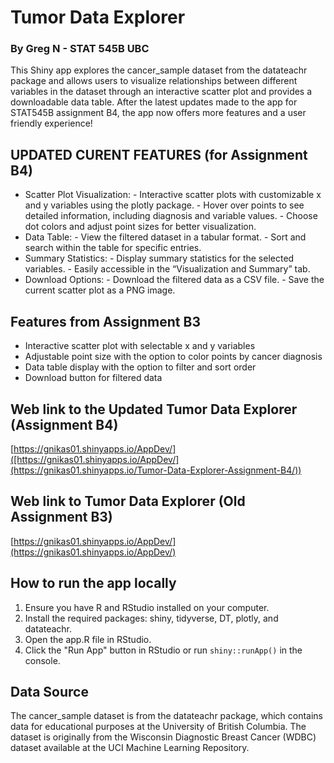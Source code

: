 # Tumor Data Explorer
### By Greg N - STAT 545B UBC
This Shiny app explores the cancer_sample dataset from the datateachr package and allows users to visualize relationships between different variables in the dataset through an interactive scatter plot and provides a downloadable data table. After the latest updates made to the app for STAT545B assignment B4, the app now offers more features and a user friendly experience!

## UPDATED CURENT FEATURES (for Assignment B4)
- Scatter Plot Visualization:
      - Interactive scatter plots with customizable x and y variables using the plotly package.
      - Hover over points to see detailed information, including diagnosis and variable values.
      - Choose dot colors and adjust point sizes for better visualization.
- Data Table:
      - View the filtered dataset in a tabular format.
      - Sort and search within the table for specific entries.
- Summary Statistics:
      - Display summary statistics for the selected variables.
      - Easily accessible in the “Visualization and Summary” tab.
- Download Options:
      - Download the filtered data as a CSV file.
      - Save the current scatter plot as a PNG image.

## Features from Assignment B3
- Interactive scatter plot with selectable x and y variables
- Adjustable point size with the option to color points by cancer diagnosis
- Data table display with the option to filter and sort order 
- Download button for filtered data

## Web link to the Updated Tumor Data Explorer (Assignment B4)
[https://gnikas01.shinyapps.io/AppDev/]([https://gnikas01.shinyapps.io/AppDev/](https://gnikas01.shinyapps.io/Tumor-Data-Explorer-Assignment-B4/))

## Web link to Tumor Data Explorer (Old Assignment B3)
[https://gnikas01.shinyapps.io/AppDev/](https://gnikas01.shinyapps.io/AppDev/)

## How to run the app locally
1. Ensure you have R and RStudio installed on your computer.
2. Install the required packages: shiny, tidyverse, DT, plotly, and datateachr.
3. Open the app.R file in RStudio.
4. Click the "Run App" button in RStudio or run `shiny::runApp()` in the console.

## Data Source
The cancer_sample dataset is from the datateachr package, which contains data for educational purposes at the University of British Columbia. The dataset is originally from the Wisconsin Diagnostic Breast Cancer (WDBC) dataset available at the UCI Machine Learning Repository.
